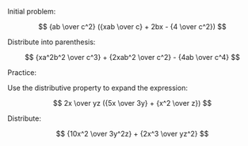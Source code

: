 Initial problem:

$$ {ab \over c^2} ({xab \over c} + 2bx - {4 \over c^2}) $$

Distribute into parenthesis:

$$ {xa^2b^2 \over c^3} + {2xab^2 \over c^2} - {4ab \over c^4} $$

Practice:

Use the distributive property to expand the expression:

$$ 2x \over yz ({5x \over 3y} + {x^2 \over z}) $$

Distribute:

$$ {10x^2 \over 3y^2z} + {2x^3 \over yz^2} $$
